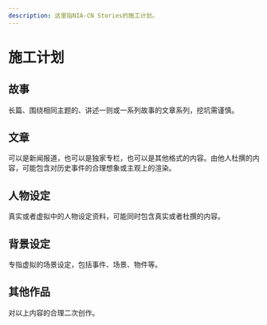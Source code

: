 ```yaml
---
description: 这里指NIA-CN Stories的施工计划。
---
```


# 施工计划

## 故事

长篇、围绕相同主题的、讲述一则或一系列故事的文章系列，挖坑需谨慎。

## 文章

可以是新闻报道，也可以是独家专栏，也可以是其他格式的内容。由他人杜撰的内容，可能包含对历史事件的合理想象或主观上的渲染。

## 人物设定

真实或者虚拟中的人物设定资料，可能同时包含真实或者杜撰的内容。

## 背景设定

专指虚拟的场景设定，包括事件、场景、物件等。

## 其他作品

对以上内容的合理二次创作。
